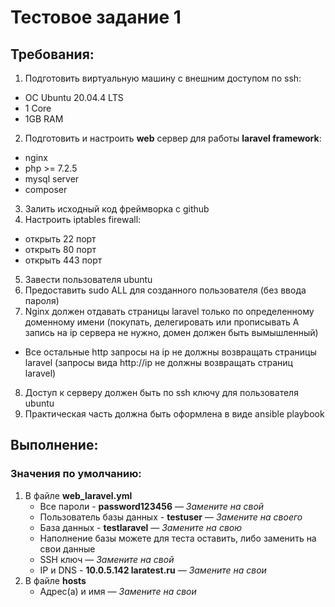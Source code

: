 # **Тестовое задание 1**

## Требования:
1) Подготовить виртуальную машину с внешним доступом по ssh:
  * ОС Ubuntu 20.04.4 LTS
  * 1 Core
  * 1GB RAM
2) Подготовить и настроить **web** сервер для работы **laravel framework**:
  * nginx
  * php >= 7.2.5
  * mysql server
  * composer
3) Залить исходный код фреймворка с github
4) Настроить iptables firewall:
  * открыть 22 порт
  * открыть 80 порт
  * открыть 443 порт
5) Завести пользователя ubuntu
6) Предоставить sudo ALL для созданного пользователя (без ввода пароля)
7) Nginx должен отдавать страницы laravel только по определенному доменному имени (покупать, делегировать или прописывать А запись на ip сервера не нужно, домен должен быть вымышленный)
  * Все остальные http запросы на ip не должны возвращать страницы laravel (запросы вида http://ip не должны возвращать страниц laravel)
8) Доступ к серверу должен быть по ssh ключу для пользователя ubuntu
9) Практическая часть должна быть оформлена в виде ansible playbook

## Выполнение:
### Значения по умолчанию:
1) В файле **web_laravel.yml**
   * Все пароли - **password123456** — *Замените на свой*
   * Пользователь базы данных - **testuser** — *Замените на своего*
   * База данных - **testlaravel** — *Замените на свою*
   * Наполнение базы можете для теста оставить, либо заменить на свои данные
   * SSH ключ — *Замените на свой*
   * IP и DNS - **10.0.5.142 laratest.ru** — *Замените на свои*
2) В файле **hosts**
   * Адрес(а) и имя — *Замените на свои*
